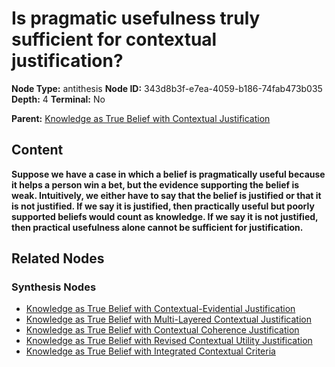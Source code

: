 # Is pragmatic usefulness truly sufficient for contextual justification?

**Node Type:** antithesis
**Node ID:** 343d8b3f-e7ea-4059-b186-74fab473b035
**Depth:** 4
**Terminal:** No

**Parent:** [Knowledge as True Belief with Contextual Justification](knowledge-as-true-belief-with-contextual-justification-synthesis-ee33234f-d114-4b84-b6ce-b9aeee9dd76f.md)

## Content

**Suppose we have a case in which a belief is pragmatically useful because it helps a person win a bet, but the evidence supporting the belief is weak. Intuitively, we either have to say that the belief is justified or that it is not justified. If we say it is justified, then practically useful but poorly supported beliefs would count as knowledge. If we say it is not justified, then practical usefulness alone cannot be sufficient for justification.**

## Related Nodes

### Synthesis Nodes

- [Knowledge as True Belief with Contextual-Evidential Justification](knowledge-as-true-belief-with-contextual-evidential-justification-synthesis-849c5c7e-0221-41f2-94b1-fef02826c1fa.md)
- [Knowledge as True Belief with Multi-Layered Contextual Justification](knowledge-as-true-belief-with-multi-layered-contextual-justification-synthesis-5941d397-af9b-4ac9-b69e-5f883867ba98.md)
- [Knowledge as True Belief with Contextual Coherence Justification](knowledge-as-true-belief-with-contextual-coherence-justification-synthesis-e82a0bdd-ac37-40d2-a60e-00ac2bc45411.md)
- [Knowledge as True Belief with Revised Contextual Utility Justification](knowledge-as-true-belief-with-revised-contextual-utility-justification-synthesis-49785fbe-e47f-4462-b40c-69000ff351b8.md)
- [Knowledge as True Belief with Integrated Contextual Criteria](knowledge-as-true-belief-with-integrated-contextual-criteria-synthesis-cdd4ef60-2532-4e9c-b524-81e5b073da0b.md)
